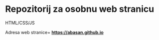 # Repozitorij za osobnu web stranicu

HTML/CSS/JS

Adresa web stranice= **https://abasan.github.io**
